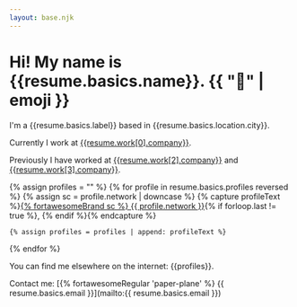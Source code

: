 ```yaml
---
layout: base.njk
---
```


# Hi! My name is {{resume.basics.name}}. {{ "👋" | emoji }}

I'm a {{resume.basics.label}} based in {{resume.basics.location.city}}.

Currently I work at [{{resume.work[0].company}}]({{resume.work[0].website}}).

Previously I have worked at [{{resume.work[2].company}}]({{resume.work[2].website}}) and [{{resume.work[3].company}}]({{resume.work[3].website}}).

{% assign profiles = "" %}
{% for profile in resume.basics.profiles reversed %}
    {% assign sc = profile.network | downcase %}
    {% capture profileText %}[{% fortawesomeBrand sc %} {{ profile.network }}]({{profile.url}}){% if forloop.last != true %}, {% endif %}{% endcapture %}
    
    {% assign profiles = profiles | append: profileText %}
{% endfor %}

You can find me elsewhere on the internet: {{profiles}}.

Contact me: [{% fortawesomeRegular 'paper-plane' %} {{ resume.basics.email }}](mailto:{{ resume.basics.email }})
